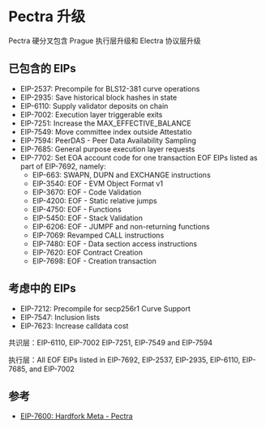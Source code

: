 # Pectra 升级
Pectra 硬分叉包含 Prague 执行层升级和 Electra 协议层升级

## 已包含的 EIPs
- EIP-2537: Precompile for BLS12-381 curve operations
- EIP-2935: Save historical block hashes in state
- EIP-6110: Supply validator deposits on chain
- EIP-7002: Execution layer triggerable exits
- EIP-7251: Increase the MAX_EFFECTIVE_BALANCE
- EIP-7549: Move committee index outside Attestatio
- EIP-7594: PeerDAS - Peer Data Availability Sampling
- EIP-7685: General purpose execution layer requests
- EIP-7702: Set EOA account code for one transaction
EOF EIPs listed as part of EIP-7692, namely:
    - EIP-663: SWAPN, DUPN and EXCHANGE instructions
    - EIP-3540: EOF - EVM Object Format v1
    - EIP-3670: EOF - Code Validation
    - EIP-4200: EOF - Static relative jumps
    - EIP-4750: EOF - Functions
    - EIP-5450: EOF - Stack Validation
    - EIP-6206: EOF - JUMPF and non-returning functions
    - EIP-7069: Revamped CALL instructions
    - EIP-7480: EOF - Data section access instructions
    - EIP-7620: EOF Contract Creation
    - EIP-7698: EOF - Creation transaction


## 考虑中的 EIPs
- EIP-7212: Precompile for secp256r1 Curve Support
- EIP-7547: Inclusion lists
- EIP-7623: Increase calldata cost


共识层：EIP-6110, EIP-7002 EIP-7251, EIP-7549 and EIP-7594

执行层：All EOF EIPs listed in EIP-7692,  EIP-2537, EIP-2935, EIP-6110, EIP-7685, and EIP-7002 


## 参考
- [EIP-7600: Hardfork Meta - Pectra](https://eips.ethereum.org/EIPS/eip-7600)

